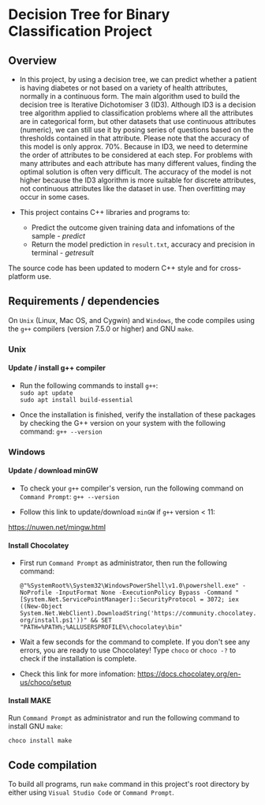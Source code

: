# Decision Tree for Binary Classification Project
## Overview

* In this project, by using a decision tree, we can predict whether a patient is having diabetes or not based on a variety of health attributes, normally in a continuous form. 
The main algorithm used to build the decision tree is Iterative Dichotomiser 3 (ID3). Although ID3 is a decision tree algorithm applied to classification problems where all the attributes are in categorical form, but other datasets that use continuous attributes (numeric), we can still use it by posing series of questions based on the thresholds contained in that attribute. 
Please note that the accuracy of this model is only approx. 70%. Because in ID3, we need to determine the order of attributes to be considered at each step. For problems with many attributes and each attribute has many different values, finding the optimal solution is often very difficult. The accuracy of the model is not higher because the ID3 algorithm is more suitable for discrete attributes, not continuous attributes like the dataset in use. Then overfitting may occur in some cases.


* This project contains C++ libraries and programs to:

    - Predict the outcome given training data and infomations of the sample - <em>predict</em> 
    - Return the model prediction in `result.txt`, accuracy and precision in terminal - <em>getresult</em>

The source code has been updated to modern C++ style and for cross-platform use.

## Requirements / dependencies

On `Unix` (Linux, Mac OS, and Cygwin) and `Windows`, the code compiles using the `g++` compilers (version 7.5.0 or higher) and GNU `make`.
### Unix

#### Update / install g++ compiler
* Run the following commands to install `g++`: 
<br/>`sudo apt update`
<br/>`sudo apt install build-essential`

* Once the installation is finished, verify the installation of these packages by checking the G++ version on your system with the following command:
 `g++ --version`
### Windows

#### Update / download minGW
* To check your `g++` compiler's version, run the following command on `Command Prompt`:
`g++ --version`

* Follow this link to update/download `minGW` if `g++` version < 11:

https://nuwen.net/mingw.html

#### Install Chocolatey

* First run `Command Prompt` as administrator, then run the following command:

     `@"%SystemRoot%\System32\WindowsPowerShell\v1.0\powershell.exe" -NoProfile -InputFormat None -ExecutionPolicy Bypass -Command "[System.Net.ServicePointManager]::SecurityProtocol = 3072; iex ((New-Object System.Net.WebClient).DownloadString('https://community.chocolatey.org/install.ps1'))" && SET "PATH=%PATH%;%ALLUSERSPROFILE%\chocolatey\bin"`

* Wait a few seconds for the command to complete.
If you don't see any errors, you are ready to use Chocolatey! Type `choco` or `choco -?` to check if the installation is complete.

* Check this link for more infomation: https://docs.chocolatey.org/en-us/choco/setup

#### Install MAKE

Run `Command Prompt` as administrator and run the following command to install GNU `make`:

`choco install make`

## Code compilation

To build all programs, run `make` command in this project's root directory by either using `Visual Studio Code` or `Command Prompt`.


